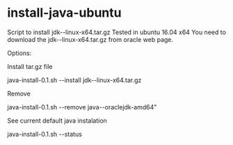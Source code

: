 # install-java-ubuntu

Script to install jdk-<VERSION>-linux-x64.tar.gz
Tested in ubuntu 16.04 x64
You need to download the jdk-<VERSION>-linux-x64.tar.gz from oracle web page.

Options:

Install tar.gz file

java-install-0.1.sh --install jdk-<VERSION>-linux-x64.tar.gz

Remove 

java-install-0.1.sh --remove java-<VERSION>-oraclejdk-amd64"

See current default java instalation

java-install-0.1.sh --status
